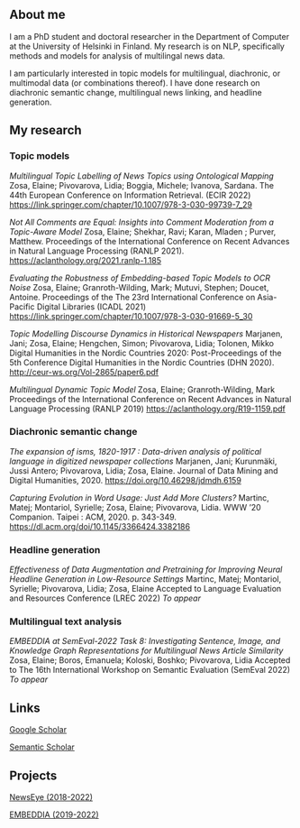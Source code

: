 ## About me

I am a PhD student and doctoral researcher in the Department of Computer at the University of Helsinki in Finland. My research is on NLP, specifically methods and models for analysis of multilingal news data. 

I am particularly interested in topic models for multilingual, diachronic, or multimodal data (or combinations thereof). I have done research on diachronic semantic change, multilingual news linking, and headline generation.

## My research

### Topic models

*Multilingual Topic Labelling of News Topics using Ontological Mapping* 
Zosa, Elaine; Pivovarova, Lidia; Boggia, Michele; Ivanova, Sardana.
The 44th European Conference on Information Retrieval. (ECIR 2022)
<https://link.springer.com/chapter/10.1007/978-3-030-99739-7_29>

*Not All Comments are Equal: Insights into Comment Moderation from a Topic-Aware Model* 
Zosa, Elaine; Shekhar, Ravi; Karan, Mladen ; Purver, Matthew.
Proceedings of the International Conference on Recent Advances in Natural Language Processing (RANLP 2021). 
<https://aclanthology.org/2021.ranlp-1.185>

*Evaluating the Robustness of Embedding-based Topic Models to OCR Noise*
Zosa, Elaine; Granroth-Wilding, Mark; Mutuvi, Stephen; Doucet, Antoine.
Proceedings of the The 23rd International Conference on Asia-Pacific Digital Libraries (ICADL 2021)
<https://link.springer.com/chapter/10.1007/978-3-030-91669-5_30>


*Topic Modelling Discourse Dynamics in Historical Newspapers*
Marjanen, Jani; Zosa, Elaine; Hengchen, Simon; Pivovarova, Lidia; Tolonen, Mikko
Digital Humanities in the Nordic Countries 2020: Post-Proceedings of the 5th Conference Digital Humanities in the Nordic Countries (DHN 2020). 
<http://ceur-ws.org/Vol-2865/paper6.pdf>


*Multilingual Dynamic Topic Model* 
Zosa, Elaine; Granroth-Wilding, Mark
Proceedings of the International Conference on Recent Advances in Natural Language Processing (RANLP 2019)
<https://aclanthology.org/R19-1159.pdf>

### Diachronic semantic change

*The expansion of isms, 1820-1917 : Data-driven analysis of political language in digitized newspaper collections* 
Marjanen, Jani; Kurunmäki, Jussi Antero; Pivovarova, Lidia; Zosa, Elaine.
Journal of Data Mining and Digital Humanities, 2020.
<https://doi.org/10.46298/jdmdh.6159>


*Capturing Evolution in Word Usage: Just Add More Clusters?* 
Martinc, Matej; Montariol, Syrielle; Zosa, Elaine; Pivovarova, Lidia.
WWW ’20 Companion. Taipei : ACM, 2020. p. 343-349.
<https://dl.acm.org/doi/10.1145/3366424.3382186> 


### Headline generation

*Effectiveness of Data Augmentation and Pretraining for Improving Neural Headline Generation in Low-Resource Settings* 
Martinc, Matej; Montariol, Syrielle; Pivovarova, Lidia; Zosa, Elaine
Accepted to Language Evaluation and Resources Conference (LREC 2022)
_To appear_


### Multilingual text analysis

*EMBEDDIA at SemEval-2022 Task 8: Investigating Sentence, Image, and Knowledge Graph Representations for Multilingual News Article Similarity*
Zosa, Elaine; Boros, Emanuela; Koloski, Boshko; Pivovarova, Lidia
Accepted to The 16th International Workshop on Semantic Evaluation (SemEval 2022)
_To appear_


## Links

[Google Scholar](https://scholar.google.com/citations?user=WmG3doYAAAAJ&hl=en&authuser=1)

[Semantic Scholar](https://www.semanticscholar.org/author/83939452)


## Projects

[NewsEye (2018-2022)](newseye.eu)

[EMBEDDIA (2019-2022)](embeddia.eu)
